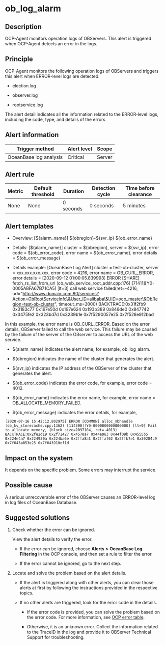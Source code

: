 ob_log_alarm 
=================================



**Description** 
------------------------------------

OCP-Agent monitors operation logs of OBServers. This alert is triggered when OCP-Agent detects an error in the logs.

Principle 
------------------------------

OCP-Agent monitors the following operation logs of OBServers and triggers this alert when ERROR-level logs are detected: 

* election.log

  

* observer.log

  

* rootservice.log

  




The alert detail indicates all the information related to the ERROR-level logs, including the code, type, and details of the errors.

**Alert information** 
------------------------------------------



|     Trigger method     | Alert level | Scope  |
|------------------------|-------------|--------|
| OceanBase log analysis | Critical    | Server |



**Alert rule** 
-----------------------------------



| Metric | Default threshold | Duration  | Detection cycle | Time before clearance |
|--------|-------------------|-----------|-----------------|-----------------------|
| None   | None              | 0 seconds | 0 seconds       | 5 minutes             |



**Alert templates** 
----------------------------------------

* Overview: [\${alarm_name}] \${obregion}-\${svr_ip} ${ob_error_name}

  

* Details: [\${alarm_name}] cluster = \${obregion}, server = \${svr_ip}, error code = \${ob_error_code}, error name = \${ob_error_name}, error details = ${ob_error_message}

  

* Details example: [OceanBase Log Alert] cluster = test-ob-cluster, server = xxx.xxx.xxx.xxx, error code = 4216, error name = OB_CURL_ERROR, error details = [2020-09-12 01:00:05.839998] ERROR [SHARE] fetch_rs_list_from_url (ob_web_service_root_addr.cpp:176) [71411][Y0-0005ABFA67B71CA5] [lt=3] call web service failed(ret=-4216, url="http://www.domain.com:80/services?Action=ObRootServiceInfo\&User_ID=alibaba\&UID=ocp_master\&ObRegion=test-ob-cluster", timeout_ms=2000) BACKTRACE:0x31f2fb9 0x3183c77 0x197e50d 0x197e624 0x193b389 0x846de0 0x847742 0x3475fe2 0x323bd7d 0x3239b1e 0x7f5290057e25 0x7f528e912bad

  




In this example, the error name is OB_CURL_ERROR. Based on the error details, OBServer failed to call the web service. This failure may be caused by the failure of the server of the OBserver to access the URL of the web service. 



* ${alarm_name} indicates the alert name, for example, ob_log_alarm.

  

* ${obregion} indicates the name of the cluster that generates the alert.

  

* ${svr_ip} indicates the IP address of the OBServer of the cluster that generates the alert.

  

* ${ob_error_code} indicates the error code, for example, error code = 4013.

  

* ${ob_error_name} indicates the error name, for example, error name = OB_ALLOCATE_MEMORY_FAILED.

  

* ${ob_error_message} indicates the error details, for example,

  




```shell
[2020-07-16 15:42:12.802975] ERROR [COMMON] alloc_mbhandle (ob_kv_storecache.cpp:1362) [114590][Y0-0000000000000000] [lt=9] Fail to allocate memory, (block_size=2097104, ret=-4013) BACKTRACE:0x2fe2d19 0x2f71427 0x4578a7 0x44e983 0x44f09b 0x4555b5 0x224e4a7 0x224930a 0x224ba6e 0x2ffa8a1 0x2ffaf62 0x2ffb7e1 0x30284c9 0x7f043a853e25 0x7f043910cf1d
```



**Impact on the system** 
---------------------------------------------

It depends on the specific problem. Some errors may interrupt the service.

**Possible cause** 
---------------------------------------

A serious unrecoverable error of the OBServer causes an ERROR-level log in log files of OceanBase Database.

Suggested solutions 
----------------------------------------

1. Check whether the error can be ignored. 

   View the alert details to verify the error. 
   * If the error can be ignored, choose **Alerts** **\>** **OceanBase Log Filtering** in the OCP console, and then set a rule to filter the error.

     
   
   * If the error cannot be ignored, go to the next step.

     
   

   

2. Locate and solve the problem based on the alert details. 

   * If the alert is triggered along with other alerts, you can clear those alerts at first by following the instructions provided in the respective topics.

     
   
   * If no other alerts are triggered, look for the error code in the details. 

     * If the error code is provided, you can solve the problem based on the error code. For more information, see [OCP error table](../../3.ob-cloud-platform/12.appendix/4.ocp-error-information-table.md).

       
     
     * Otherwise, it is an unknown error. Collect the information related to the TraceID in the log and provide it to OBServer Technical Support for troubleshooting.

       
     

     
   

   



